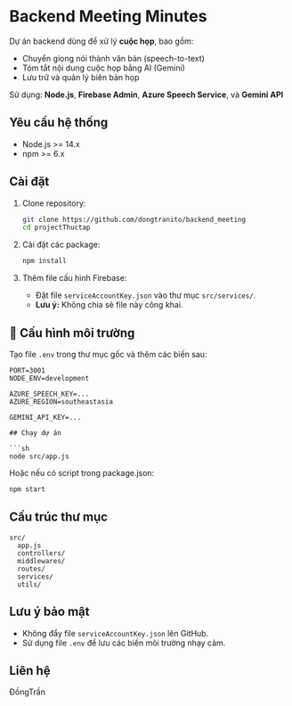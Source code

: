 #  Backend Meeting Minutes

Dự án backend dùng để xử lý **cuộc họp**, bao gồm:
-  Chuyển giọng nói thành văn bản (speech-to-text)
-  Tóm tắt nội dung cuộc họp bằng AI (Gemini)
-  Lưu trữ và quản lý biên bản họp

Sử dụng: **Node.js**, **Firebase Admin**, **Azure Speech Service**, và **Gemini API**
## Yêu cầu hệ thống

- Node.js >= 14.x
- npm >= 6.x

## Cài đặt

1. Clone repository:
   ```sh
   git clone https://github.com/dongtranito/backend_meeting
   cd projectThuctap
   ```

2. Cài đặt các package:
   ```sh
   npm install
   ```

3. Thêm file cấu hình Firebase:
   - Đặt file `serviceAccountKey.json` vào thư mục `src/services/`.
   - **Lưu ý:** Không chia sẻ file này công khai.
  
## 🌱 Cấu hình môi trường

Tạo file `.env` trong thư mục gốc và thêm các biến sau:

```env
PORT=3001  
NODE_ENV=development

AZURE_SPEECH_KEY=...
AZURE_REGION=southeastasia

GEMINI_API_KEY=...

## Chạy dự án

```sh
node src/app.js
```

Hoặc nếu có script trong package.json:
```sh
npm start
```

## Cấu trúc thư mục

```
src/
  app.js
  controllers/
  middlewares/
  routes/
  services/
  utils/
```

## Lưu ý bảo mật

- Không đẩy file `serviceAccountKey.json` lên GitHub.
- Sử dụng file `.env` để lưu các biến môi trường nhạy cảm.

## Liên hệ

ĐồngTrần
